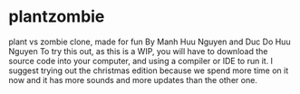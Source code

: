 # plantzombie
plant vs zombie clone, made for fun
By Manh Huu Nguyen and Duc Do Huu Nguyen
To try this out, as this is a WIP, you will have to download the source code into your computer, and using a compiler or IDE to run it. I suggest trying out the christmas edition because we spend more time on it now and it has more sounds and more updates than the other one.
